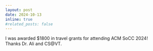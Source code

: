 ```yaml
---
layout: post
date: 2024-10-13 
inline: true
#related_posts: false
---
```


I was awarded $1800 in travel grants for attending ACM SoCC 2024! Thanks Dr. Ali and CS@VT.
